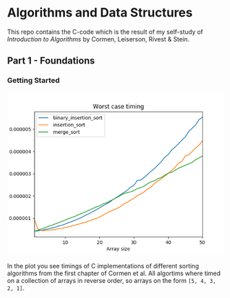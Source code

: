 # Algorithms and Data Structures

This repo contains the C-code which is the result of my self-study of _Introduction to Algorithms_ by Cormen, Leiserson, Rivest & Stein.  


## Part 1 - Foundations

### Getting Started

![Sorting algos worst case timings](https://raw.githubusercontent.com/duffau/algos_and_data_structures/master/Part_1_Foundations/Chap_2_Getting_Started/time_measurments.png)

In the plot you see timings of C implementations of different sorting algorithms from the first chapter of Cormen et al. All algortims where timed on a collection of arrays in reverse order, so arrays on the form `[5, 4, 3, 2, 1]`. 